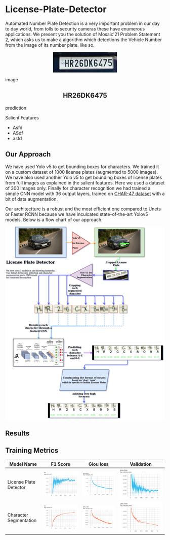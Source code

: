 # License-Plate-Detector
Automated Number Plate Detection is a very important problem in our day to day world, from tolls to security cameras these have enumerous applications.
We present you the solution of Mosaic'21 Problem Statement 2, which asks us to make a algorithm which detections the Vehicle Number from the image of its number plate.
like so.
<p align="center">
<img src="sample_plates/plate_1.jpg?raw=true" align="center"/>

image
<h2 align="center">HR26DK6475</h2>

prediction
</p>

Salient Features
- Asfd
- ASdf
- asfd

## Our Approach

We have used Yolo v5 to get bounding boxes for characters. We trained it on a custom dataset of 1000 license plates (augmented to 5000 images).
We have also used another Yolo v5 to get bounding boxes of license plates from full images as explained in the salient features. Here we used a dataset of 300 images only.
Finally for character recognition we had trained a simple CNN model with 36 output layers, trained on [CHAR-47 dataset](http://www.ee.surrey.ac.uk/CVSSP/demos/chars74k/) with a bit of data augmentation.

Our architectture is a robust and the most efficient one compared to Unets or Faster RCNN because we have inculcated state-of-the-art Yolov5 models.
Below is a flow chart of our approach.

<p align="center">
<img src="curves/approach.png?raw=true" align="center"/>
</p>

## Results

## Training Metrics
|Model Name| F1 Score| Giou loss | Validation |
|--|--|--|--|
|License Plate Detector|![F1_score](curves/license_train_f1.png?raw=true)|![Giou_loss](curves/license_train_loss.png?raw=true)|![Giou_val_loss](curves/license_val_loss.png?raw=true)|
|Character Segmentation|![F1_score](curves/character_train_f1.png?raw=true)|![Giou_loss](curves/character_train_loss.png?raw=true)|![Giou_val_loss](curves/character_val_loss.png?raw=true)|

